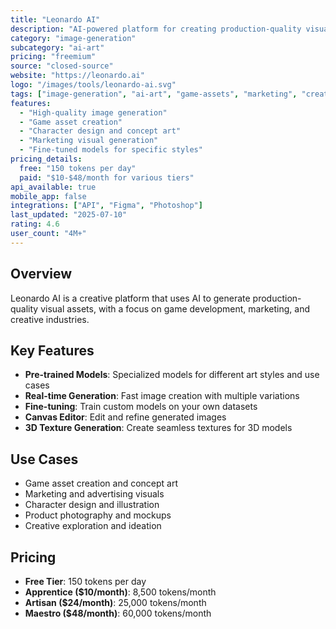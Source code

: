 ```yaml
---
title: "Leonardo AI"
description: "AI-powered platform for creating production-quality visual assets"
category: "image-generation"
subcategory: "ai-art"
pricing: "freemium"
source: "closed-source"
website: "https://leonardo.ai"
logo: "/images/tools/leonardo-ai.svg"
tags: ["image-generation", "ai-art", "game-assets", "marketing", "creative"]
features:
  - "High-quality image generation"
  - "Game asset creation"
  - "Character design and concept art"
  - "Marketing visual generation"
  - "Fine-tuned models for specific styles"
pricing_details:
  free: "150 tokens per day"
  paid: "$10-$48/month for various tiers"
api_available: true
mobile_app: false
integrations: ["API", "Figma", "Photoshop"]
last_updated: "2025-07-10"
rating: 4.6
user_count: "4M+"
---
```


## Overview

Leonardo AI is a creative platform that uses AI to generate production-quality visual assets, with a focus on game development, marketing, and creative industries.

## Key Features

- **Pre-trained Models**: Specialized models for different art styles and use cases
- **Real-time Generation**: Fast image creation with multiple variations
- **Fine-tuning**: Train custom models on your own datasets
- **Canvas Editor**: Edit and refine generated images
- **3D Texture Generation**: Create seamless textures for 3D models

## Use Cases

- Game asset creation and concept art
- Marketing and advertising visuals
- Character design and illustration
- Product photography and mockups
- Creative exploration and ideation

## Pricing

- **Free Tier**: 150 tokens per day
- **Apprentice ($10/month)**: 8,500 tokens/month
- **Artisan ($24/month)**: 25,000 tokens/month
- **Maestro ($48/month)**: 60,000 tokens/month
